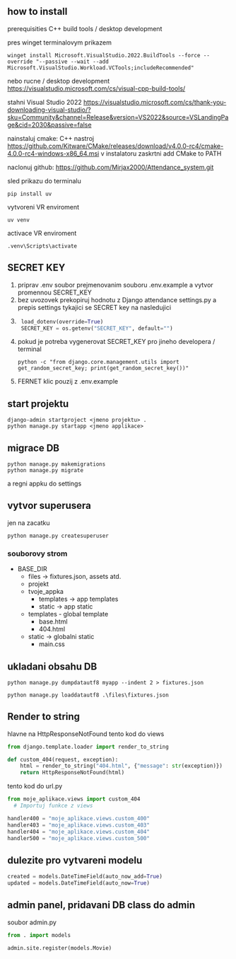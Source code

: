  ## how to install
 prerequisities
 C++ build tools / desktop development

 pres winget terminalovym prikazem
 ```shell
winget install Microsoft.VisualStudio.2022.BuildTools --force --override "--passive --wait --add Microsoft.VisualStudio.Workload.VCTools;includeRecommended"

 ```
nebo rucne / desktop development
https://visualstudio.microsoft.com/cs/visual-cpp-build-tools/

stahni Visual Studio 2022
    https://visualstudio.microsoft.com/cs/thank-you-downloading-visual-studio/?sku=Community&channel=Release&version=VS2022&source=VSLandingPage&cid=2030&passive=false

nainstaluj cmake: C++ nastroj
https://github.com/Kitware/CMake/releases/download/v4.0.0-rc4/cmake-4.0.0-rc4-windows-x86_64.msi
v instalatoru zaskrtni add CMake to PATH

 

naclonuj github: https://github.com/Mirjax2000/Attendance_system.git

sled prikazu do terminalu
```shell
pip install uv
```
vytvoreni VR enviroment
```shell
uv venv

```
activace VR enviroment
```shell
.venv\Scripts\activate
```


## SECRET KEY
1. priprav .env soubor prejmenovanim souboru .env.example a vytvor promennou SECRET_KEY
2. bez uvozovek prekopiruj hodnotu z Django attendance settings.py
a prepis settings tykajici se SECRET key na nasledujici
3. ```python
    load_dotenv(override=True)
    SECRET_KEY = os.getenv("SECRET_KEY", default="")
    ```
4. pokud je potreba vygenerovat SECRET_KEY pro jineho developera / terminal
    ```shell
    python -c "from django.core.management.utils import get_random_secret_key; print(get_random_secret_key())"
    ```
5. FERNET klic pouzij z .env.example 
 
 
 ## start projektu
 ```shell
 django-admin startproject <jmeno projektu> . 
 python manage.py startapp <jmeno applikace>
 ```

## migrace DB
```shell
python manage.py makemigrations
python manage.py migrate
```
a regni appku do settings
## vytvor superusera
jen na zacatku
```shell
python manage.py createsuperuser
```

### souborovy strom
- BASE_DIR
    - files -> fixtures.json, assets atd.
    - projekt
    - tvoje_appka
        - templates -> app templates
        - static -> app static
    - templates - global template
       - base.html
       - 404.html
    - static -> globalni static
        - main.css

## ukladani obsahu DB
```shell
python manage.py dumpdatautf8 myapp --indent 2 > fixtures.json

python manage.py loaddatautf8 .\files\fixtures.json
 ```

## Render to string
hlavne na HttpResponseNotFound
tento kod do views
```python
from django.template.loader import render_to_string

def custom_404(request, exception):
    html = render_to_string("404.html", {"message": str(exception)})
    return HttpResponseNotFound(html)
```
tento kod do url.py
```python
from moje_aplikace.views import custom_404
  # Importuj funkce z views

handler400 = "moje_aplikace.views.custom_400"
handler403 = "moje_aplikace.views.custom_403"
handler404 = "moje_aplikace.views.custom_404"
handler500 = "moje_aplikace.views.custom_500"
```


## dulezite pro vytvareni modelu
```python
created = models.DateTimeField(auto_now_add=True)
updated = models.DateTimeField(auto_now=True)
```

## admin panel, pridavani DB class do admin
soubor admin.py
```python
from . import models

admin.site.register(models.Movie)
```